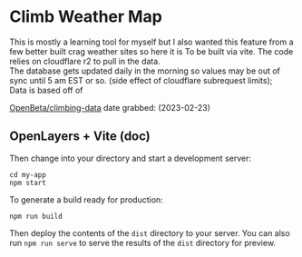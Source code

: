 # Climb Weather Map
<p>
This is mostly a learning tool for myself but I also wanted this feature from a few better built crag weather sites so here it is
To be built via vite. The code relies on cloudflare r2 to pull in the data. <br>
The database gets updated daily in the morning so values may be out of sync until 5 am EST or so. (side effect of cloudflare subrequest limits);<br>
Data is based off of 
</P> 

[OpenBeta/climbing-data](https://github.com/OpenBeta/climbing-data)
 date grabbed: (2023-02-23)



## OpenLayers + Vite (doc)
Then change into your directory and start a development server:

    cd my-app
    npm start

To generate a build ready for production:

    npm run build

Then deploy the contents of the `dist` directory to your server.  You can also run `npm run serve` to serve the results of the `dist` directory for preview.
